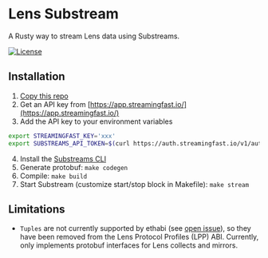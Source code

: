 # Lens Substream

A Rusty way to stream Lens data using Substreams.

[![License](https://img.shields.io/badge/License-Apache%202.0-blue.svg)](https://opensource.org/licenses/Apache-2.0)

## Installation

1. [Copy this repo](https://github.com/dineshpinto/lens-substreams/generate)
2. Get an API key from [https://app.streamingfast.io/](https://app.streamingfast.io/)
3. Add the API key to your environment variables
```bash
export STREAMINGFAST_KEY='xxx'
export SUBSTREAMS_API_TOKEN=$(curl https://auth.streamingfast.io/v1/auth/issue -s --data-binary '{"api_key":"'$STREAMINGFAST_KEY'"}' | jq -r .token)
```
4. Install the [Substreams CLI](https://substreams.streamingfast.io/getting-started/installing-the-cli)
5. Generate protobuf: `make codegen`
6. Compile: `make build`
7. Start Substream (customize start/stop block in Makefile): `make stream`


## Limitations

- `Tuples` are not currently supported by ethabi (see [open issue](https://github.com/openethereum/ethabi/issues/175)),
  so they have been removed from the Lens Protocol Profiles (LPP) ABI. Currently, only implements protobuf interfaces for Lens collects and mirrors.
